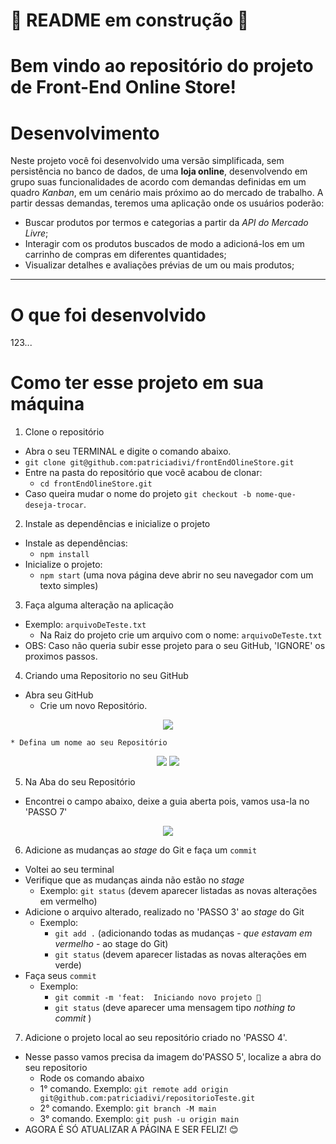 # 🚧 README em construção 🚧

<!-- Olá, Tryber!

Esse é apenas um arquivo inicial para o README do seu projeto.

É essencial que você preencha esse documento por conta própria, ok?

Não deixe de usar nossas dicas de escrita de README de projetos, e deixe sua criatividade brilhar!

⚠️ IMPORTANTE: você precisa deixar nítido:
- quais arquivos/pastas foram desenvolvidos por você; 
- quais arquivos/pastas foram desenvolvidos por outra pessoa estudante;
- quais arquivos/pastas foram desenvolvidos pela Trybe.

-->

# Bem vindo ao repositório do projeto de Front-End Online Store!




# Desenvolvimento

Neste projeto você foi desenvolvido uma versão simplificada, sem persistência no banco de dados, de uma **loja online**, desenvolvendo em grupo suas funcionalidades de acordo com demandas definidas em um quadro _Kanban_, em um cenário mais próximo ao do mercado de trabalho. A partir dessas demandas, teremos uma aplicação onde os usuários poderão:
  - Buscar produtos por termos e categorias a partir da _API do Mercado Livre_;
  - Interagir com os produtos buscados de modo a adicioná-los em um carrinho de compras em diferentes quantidades;
  - Visualizar detalhes e avaliações prévias de um ou mais produtos;

---

# O que foi desenvolvido
123...

# Como ter esse projeto em sua máquina
1. Clone o repositório
  * Abra o seu TERMINAL e digite o comando abaixo.
  * `git clone git@github.com:patriciadivi/frontEndOlineStore.git`
  * Entre na pasta do repositório que você acabou de clonar:
    * `cd frontEndOlineStore.git`
  * Caso queira mudar o nome do projeto `git checkout -b nome-que-deseja-trocar`.

2. Instale as dependências e inicialize o projeto
  * Instale as dependências:
    * `npm install`
  * Inicialize o projeto:
    * `npm start` (uma nova página deve abrir no seu navegador com um texto simples)

3. Faça alguma alteração na aplicação 
  * Exemplo: `arquivoDeTeste.txt`
    * Na Raiz do projeto crie um arquivo com o nome: `arquivoDeTeste.txt`
  * OBS: Caso não queria subir esse projeto para o seu GitHub, 'IGNORE' os proximos passos.
 
4. Criando uma Repositorio no seu GitHub
  * Abra seu GitHub
    * Crie um novo Repositório.
  <div align="center">
    <img src="https://user-images.githubusercontent.com/38478917/188983072-db5702fb-bb5d-4835-9338-d0a0bb981741.png"/>
  </div>
  
    * Defina um nome ao seu Repositório
   <div align="center">
    <img src="https://user-images.githubusercontent.com/38478917/188986397-3f3177d7-9d13-414b-9b2b-089c3719e771.png"/>
    <img src="https://user-images.githubusercontent.com/38478917/188987212-0ba26086-f06e-49a6-aaf9-0c7b1f9ed0c0.png"/>
   </div>

5. Na Aba do seu Repositório
  * Encontrei o campo abaixo, deixe a guia aberta pois, vamos usa-la no 'PASSO 7'
  <div align="center">
    <img src="https://user-images.githubusercontent.com/38478917/188980734-6f857914-9c4a-4597-80f4-e40a55171343.png"/>
  </div>
  

6. Adicione as mudanças ao _stage_ do Git e faça um `commit`
  * Voltei ao seu terminal
  * Verifique que as mudanças ainda não estão no _stage_
    * Exemplo: `git status` (devem aparecer listadas as novas alterações em vermelho)
  * Adicione o arquivo alterado, realizado no 'PASSO 3' ao _stage_ do Git
      * Exemplo:
        * `git add .` (adicionando todas as mudanças - _que estavam em vermelho_ - ao stage do Git)
        * `git status` (devem aparecer listadas as novas alterações em verde)
  * Faça seus `commit`
      * Exemplo:
        * `git commit -m 'feat:  Iniciando novo projeto 🚀`
        * `git status` (deve aparecer uma mensagem tipo _nothing to commit_ )

7. Adicione o projeto local ao seu repositório criado no 'PASSO 4'.
  * Nesse passo vamos precisa da imagem do'PASSO 5', localize a abra do seu repositorio
    * Rode os comando abaixo
    * 1° comando. Exemplo: `git remote add origin git@github.com:patriciadivi/repositorioTeste.git`
    * 2° comando. Exemplo: `git branch -M main`
    * 3° comando. Exemplo: `git push -u origin main`
  * AGORA É SÓ ATUALIZAR A PÁGINA E SER FELIZ! 😊

